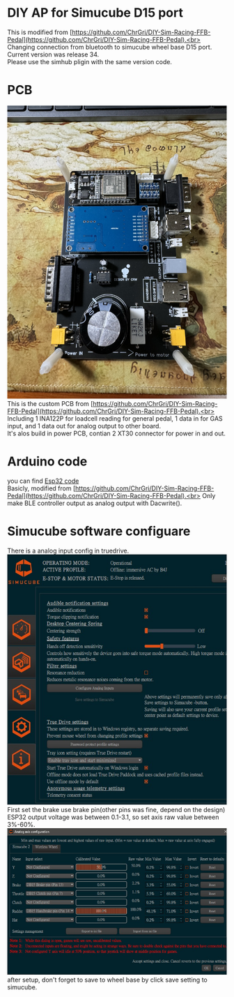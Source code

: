 # DIY AP for Simucube D15 port
This is modified from [https://github.com/ChrGri/DIY-Sim-Racing-FFB-Pedal](https://github.com/ChrGri/DIY-Sim-Racing-FFB-Pedal).<br>
Changing connection from bluetooth to simucube wheel base D15 port.<br>
Current version was release 34.<br>
Please use the simhub pligin with the same version code.<br>
# PCB
<img src="image/PCB.jpg" width="600"><br>
This is the custom PCB from [https://github.com/ChrGri/DIY-Sim-Racing-FFB-Pedal](https://github.com/ChrGri/DIY-Sim-Racing-FFB-Pedal).<br>
Including 1 INA122P for loadcell reading for general pedal, 1 data in for GAS input, and 1 data out for analog output to other board.<br>
It's alos build in power PCB, contian 2 XT30 connector for power in and out.<br>

# Arduino code
you can find [Esp32 code](https://github.com/tcfshcrw/DIY-AP-For-Simucube-D15-Port/tree/628316fac3af6334aedba442feb396a90c38105c/Esp32%20code)<br>
Basicly, modified from [https://github.com/ChrGri/DIY-Sim-Racing-FFB-Pedal](https://github.com/ChrGri/DIY-Sim-Racing-FFB-Pedal).<br>
Only make BLE controller output as analog output with Dacwrite().<br>
# Simucube software configuare
There is a analog input config in truedrive.<br>
![](image/SC-1.jpg)<br>
First set the brake use brake pin(other pins was fine, depend on the design)<br>
ESP32 output voltage was between 0.1-3.1, so set axis raw value between 3%-60%.<br>
![](image/SC-2.jpg)<br>
after setup, don't forget to save to wheel base by click save setting to simucube.<br>



